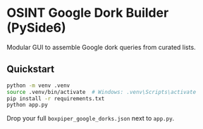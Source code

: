 # OSINT Google Dork Builder (PySide6)

Modular GUI to assemble Google dork queries from curated lists.

## Quickstart
```bash
python -m venv .venv
source .venv/bin/activate  # Windows: .venv\Scripts\activate
pip install -r requirements.txt
python app.py
```
Drop your full `boxpiper_google_dorks.json` next to `app.py`.
